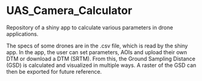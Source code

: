 # UAS_Camera_Calculator
Repository of a shiny app to calculate various parameters in drone applications.

The specs of some drones are in the .csv file, which is read by the shiny app.
In the app, the user can set parameters, AOIs and upload their own DTM or download a DTM (SRTM).
From this, the Ground Sampling Distance (GSD) is calculated and visualized in multiple ways.
A raster of the GSD can then be exported for future reference.
